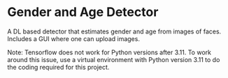# Gender and Age Detector
 A DL based detector that estimates gender and age from images of faces. Includes a GUI where one can upload images. 

Note: Tensorflow does not work for Python versions after 3.11. To work around this issue, use a virtual environment with Python version 3.11 to do the coding required for this project. 
